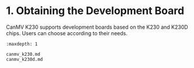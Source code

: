 # 1. Obtaining the Development Board

CanMV K230 supports development boards based on the K230 and K230D chips. Users can choose according to their needs.

```{toctree}
:maxdepth: 1

canmv_k230.md
canmv_k230d.md
```
